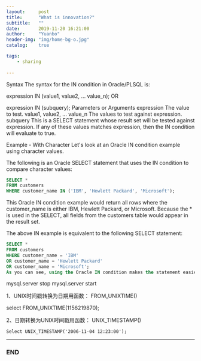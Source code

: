 ```yaml
---
layout:     post
title:      "What is innovation?"
subtitle:   ""
date:       2019-11-20 16:21:00
author:     "Yuanbo"
header-img: "img/home-bg-o.jpg"
catalog:    true

tags:
    - sharing
    
---
```


Syntax
The syntax for the IN condition in Oracle/PLSQL is:

expression IN (value1, value2, ... value_n);
OR

expression IN (subquery);
Parameters or Arguments
expression
The value to test.
value1, value2, ... value_n
The values to test against expression.
subquery
This is a SELECT statement whose result set will be tested against expression. If any of these values matches expression, then the IN condition will evaluate to true.

Example - With Character
Let's look at an Oracle IN condition example using character values.

The following is an Oracle SELECT statement that uses the IN condition to compare character values:

```sql
SELECT *
FROM customers
WHERE customer_name IN ('IBM', 'Hewlett Packard', 'Microsoft');

```
This Oracle IN condition example would return all rows where the customer_name is either IBM, Hewlett Packard, or Microsoft. Because the * is used in the SELECT, all fields from the customers table would appear in the result set.

The above IN example is equivalent to the following SELECT statement:

```sql
SELECT *
FROM customers
WHERE customer_name = 'IBM'
OR customer_name = 'Hewlett Packard'
OR customer_name = 'Microsoft';
As you can see, using the Oracle IN condition makes the statement easier to read and more efficient.
```



mysql.server stop
mysql.server start

1、UNIX时间戳转换为日期用函数： FROM_UNIXTIME()

select FROM_UNIXTIME(1156219870);



2、日期转换为UNIX时间戳用函数： UNIX_TIMESTAMP()

    Select UNIX_TIMESTAMP('2006-11-04 12:23:00');
    
    
---

### END

